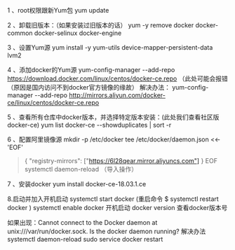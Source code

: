 1 、root权限跟新Yum包
yum update

2 、卸载旧版本：（如果安装过旧版本的话）
yum -y remove docker docker-common docker-selinux docker-engine

3 、设置Yum源
yum install -y yum-utils device-mapper-persistent-data lvm2

4 、添加docker的Yum源
yum-config-manager --add-repo https://download.docker.com/linux/centos/docker-ce.repo
（此处可能会报错 （原因是国内访问不到docker官方镜像的缘故）
解决办法：
yum-config-manager --add-repo http://mirrors.aliyun.com/docker-ce/linux/centos/docker-ce.repo

5 、查看所有仓库中docker版本，并选择特定版本安装：(此处我们查看社区版 docker-ce)
yum list docker-ce --showduplicates | sort -r

6 、配置阿里镜像源
mkdir -p /etc/docker
tee /etc/docker/daemon.json <<-'EOF'
 > { 
 >    "registry-mirrors": ["https://6l28qear.mirror.aliyuncs.com"]
 > }
 EOF
systemctl daemon-reload    （导入操作）

7 、安装docker
yum install docker-ce-18.03.1.ce  


8.启动并加入开机启动
systemctl start docker       (重启命令  $  systemctl restart docker ) 
systemctl enable docker   开机启动
docker version  查看docker版本号

如果出现：Cannot connect to the Docker daemon at unix:///var/run/docker.sock. Is the docker daemon running?
解决办法
systemctl daemon-reload
sudo service docker restart